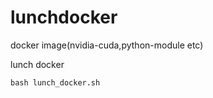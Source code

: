 # lunchdocker
docker image(nvidia-cuda,python-module etc)

lunch docker
```
bash lunch_docker.sh
```

